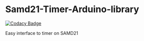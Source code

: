 # Samd21-Timer-Arduino-library

[![Codacy Badge](https://api.codacy.com/project/badge/Grade/e72bfc5b0516410487edbbeb1f8ba4a2)](https://app.codacy.com/manual/AlbertoPimpo/Samd21-Timer-Arduino-library?utm_source=github.com&utm_medium=referral&utm_content=AlbertoPimpo/Samd21-Timer-Arduino-library&utm_campaign=Badge_Grade_Dashboard)

Easy interface to timer on SAMD21
